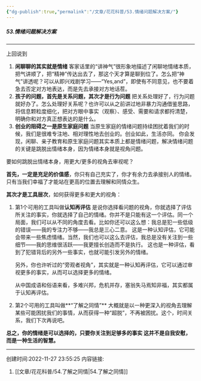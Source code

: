 ```yaml
---
{"dg-publish":true,"permalink":"/文章/花花科普/53.情绪问题解决方案/"}
---
```


#####  53.情绪问题解决方案
---
上回说到

1.  **闲聊聊的其实就是情绪**
	客家话里的“讲神气”很形象地描述了闲聊地情绪本质，把气讲顺了，把“精神”传达出去了，那这个天才算是聊到位了。怎么把“神气”讲透呢？可以从即兴戏剧学习——“Yes,and”，即使有不同意见，也不要着急去否定对方地表达，而是先去承接对方地话茬。    
2.  **孩子的问题，首先是关系问题，其次才是行为问题**
	把关系处理好了，行为问题就好办了。怎么处理好关系呢？也许可以从之前讲过地非暴力沟通借鉴思路，将信息颗粒度细化，把对方眼中事实（观察）、感受、需要和请求都捋清楚，明确你和对方真正想表达的是什么。    
3.  **创业的阻碍之一是原生家庭问题**
	当原生家庭的情绪问题持续困扰着我们的时候，我们是很难专注地、相对理性地去创业的。创业如此，生活亦同。
    你会发现，闲聊、亲子教育和原生家庭问题其实本质上都是情绪问题，解决情绪问题的关键是跳脱出情绪本身，因为情绪本身就是视角问题。

要如何跳脱出情绪本身，用更大/更多的视角去审视呢？

**首先，一定是充足的价值感**，你只有自己充实了，你才有余力去承接别人的情绪。只有当我们幸福了才能站在更高的位置去理解和同情众生。

**其次才是工具层次**，如何获得更多和更大的视角：

1.  第1个可用的工具叫做**认知再评估**
	是说你选择看问题的视角，你就选择了评估所关注的事实，你就选择了自己的情绪。你并不是只能有这一个评估。同一个局面，我们可以从不同的角度去看。比如你还可以这么想：我总是犯一些低级的错误——我的专注力不够——我总是三心二意。 这是一种认知评估，它可能会带来一些焦虑情绪。当然，我们也可以这么去评估，我总是没有关注到一些细节——我的思维很活跃——我更擅长创造而不是执行。 这也是一种评估，看到了犯错背后的另外一些事实，也就可能引发另外的情绪。
	
    另外，你也许听过的“旁观者视角”，其实就是一种认知再评估，它可以通过审视更多的事实，从而可以选择更多的情绪。
    
    从中国成语和俗语来看，多难兴邦，危机并存，塞翁失马焉知非福，其实都属于认知再评估。
    
2.  第2个可用的工具叫做**“了解之同情”**
	大概就是以一种更深入的视角去理解某些可能困扰我们的事情，从而获得一种“超脱”，不再被困扰。这个，时间关系，我们下次再说吧。

**总之，你的情绪是可以选择的，只要你关注到足够多的事实
这并不是自我安慰，而是一种生活的智慧。**

---
创建时间:2022-11-27 23:55:25
内容链接: 
1.  [[文章/花花科普/54.了解之同情\|54.了解之同情]]

